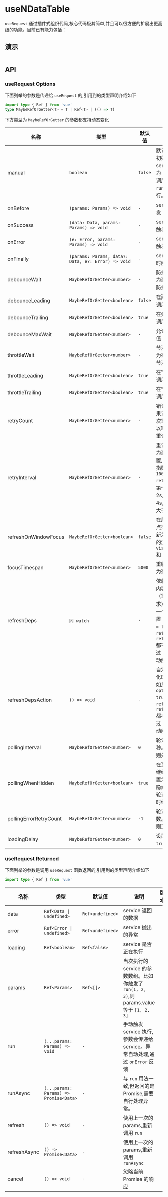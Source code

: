 # useNDataTable
<!--single-column-->

`useRequest` 通过插件式组织代码,核心代码极其简单,并且可以很方便的扩展出更高级的功能。目前已有能力包括：

## 演示

```demo

```


## API

### useRequest Options

下面列举的参数是传递给 `useRequest` 的,引用到的类型声明介绍如下
```typescript
import type { Ref } from 'vue'
type MaybeRefOrGetter<T> = T | Ref<T> | (() => T)
```
下方类型为 `MaybeRefOrGetter` 的参数都支持动态变化

| 名称                   | 类型                                               | 默认值  | 说明                                                                                                                                                                                                | 版本 |
| ---------------------- | -------------------------------------------------- | ------- | --------------------------------------------------------------------------------------------------------------------------------------------------------------------------------------------------- | ---- |
| manual                 | `boolean`                                          | `false` | 默认 `false`。 即在初始化时自动执行 service。如果设置为 `true`,则需要手动调用 `run` 或 `runAsync` 触发执行。                                                                                        |      |
| onBefore               | `(params: Params) => void`                         | `-`     | service 执行前触发                                                                                                                                                                                  |      |
| onSuccess              | `(data: Data, params: Params) => void`             | `-`     | service `resolve` 时触发                                                                                                                                                                            |      |
| onError                | `(e: Error, params: Params) => void`               | `-`     | service `reject` 时触发                                                                                                                                                                             |      |
| onFinally              | `(params: Params, data?: Data, e?: Error) => void` | `-`     | service 执行完成时触发                                                                                                                                                                              |      |
| debounceWait           | `MaybeRefOrGetter<number>`                         | `-`     | 防抖等待时间, 单位为毫秒,设置后,进入防抖模式                                                                                                                                                        |      |
| debounceLeading        | `MaybeRefOrGetter<boolean>`                        | `false` | 在延迟开始前执行调用                                                                                                                                                                                |      |
| debounceTrailing       | `MaybeRefOrGetter<boolean>`                        | `true`  | 在延迟结束后执行调用                                                                                                                                                                                |      |
| debounceMaxWait        | `MaybeRefOrGetter<number>`                         | `-`     | 允许被延迟的最大值                                                                                                                                                                                  |      |
| throttleWait           | `MaybeRefOrGetter<number>`                         | `-`     | 节流等待时间, 单位为毫秒,设置后,进入节流模式                                                                                                                                                        |      |
| throttleLeading        | `MaybeRefOrGetter<boolean>`                        | `true`  | 在节流开始前执行调用                                                                                                                                                                                |      |
| throttleTrailing       | `MaybeRefOrGetter<boolean>`                        | `true`  | 在节流结束后执行调用                                                                                                                                                                                |      |
| retryCount             | `MaybeRefOrGetter<number>`                         | `-`     | 错误重试次数。如果设置为 `-1`,则无限次重试。`cancel` 可以取消正在进行的重试行为                                                                                                                     |      |
| retryInterval          | `MaybeRefOrGetter<number>`                         | `-`     | 重试时间间隔,单位为毫秒。如果不设置,默认采用简易的指数退避算法,取 `1000 * 2 ** retryCount`,也就是第一次重试等待 2s,第二次重试等待 4s,以此类推,如果大于 30s,则取 30s                                 |      |
| refreshOnWindowFocus   | `MaybeRefOrGetter<boolean>`                        | `false` | 在屏幕重新获取焦点或重新显示时,重新发起请求。监听的浏览器事件为 `visibilitychange` 和 `focus`                                                                                                       |      |
| focusTimespan          | `MaybeRefOrGetter<number>`                         | `5000`  | 重新请求间隔,单位为毫秒                                                                                                                                                                             |      |
| refreshDeps            | `同 watch`                                         | `-`     | 依赖数组。当数组内容变化后会刷新（重复上一次请求）。同 `watch` 的第一个参数。如果设置 `options.manual = true`,则 `refreshDeps`, `refreshDepsAction` 都不再生效,需要通过 `run/runAsync` 手动触发请求 |      |
| refreshDepsAction      | `() => void`                                       | `-`     | 自定义依赖数组变化时的请求行为。如果设置 `options.manual = true`,则 `refreshDeps`, `refreshDepsAction` 都不再生效,需要通过 `run/runAsync` 手动触发请求                                              |      |
| pollingInterval        | `MaybeRefOrGetter<number>`                         | `0`     | 轮询间隔,单位为毫秒。如果值大于 0,则处于轮询模式。                                                                                                                                                  |      |
| pollingWhenHidden      | `MaybeRefOrGetter<boolean>`                        | `true`  | 在页面隐藏时,是否继续轮询。如果设置为 `false`,在页面隐藏时会暂时停止轮询,页面重新显示时继续上次轮询。                                                                                               |      |
| pollingErrorRetryCount | `MaybeRefOrGetter<number>`                         | `-1`    | 轮询错误重试次数。如果设置为 `-1`,则无限次                                                                                                                                                          |      |
| loadingDelay           | `MaybeRefOrGetter<number>`                         | `0`     | 设置 `loading` 变成 `true` 的延迟时间                                                                                                                                                               |      |

### useRequest Returned

下面列举的参数是调用 `useRequest` 函数返回的,引用到的类型声明介绍如下
```typescript
import type { Ref } from 'vue'
```

| 名称         | 类型                                   | 默认值           | 说明                                                                                        | 版本 |
| ------------ | -------------------------------------- | ---------------- | ------------------------------------------------------------------------------------------- | ---- |
| data         | `Ref<Data \| undefined>`               | `Ref<undefined>` | service 返回的数据                                                                          |      |
| error        | `Ref<Error \| undefined>`              | `Ref<undefined>` | service 抛出的异常                                                                          |      |
| loading      | `Ref<boolean>`                         | `Ref<false>`     | service 是否正在执行                                                                        |      |
| params       | `Ref<Params>`                          | `Ref<[]>`        | 当次执行的 service 的参数数组。比如你触发了 `run(1, 2, 3)`,则 params.value 等于 `[1, 2, 3]` |      |
| run          | `(...params: Params) => void`          | `-`              | 手动触发 service 执行,参数会传递给 service。异常自动处理,通过 `onError` 反馈                |      |
| runAsync     | `(...params: Params) => Promise<Data>` | `-`              | 与 `run` 用法一致,但返回的是 Promise,需要自行处理异常。                                     |      |
| refresh      | `() => void`                           | `-`              | 使用上一次的 params,重新调用 `run`                                                          |      |
| refreshAsync | `() => Promise<Data>`                  | `-`              | 使用上一次的 params,重新调用 `runAsync`                                                     |      |
| cancel       | `() => void`                           | `-`              | 忽略当前 Promise 的响应                                                                     |      |
